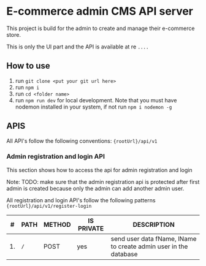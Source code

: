 # E-commerce admin CMS API server

This project is build for the admin to create and manage their e-commerce store.

This is only the UI part and the API is available at re `....`

## How to use

1. run `git clone <put your git url here>`
2. run `npm i`
3. run `cd <folder name>`
4. run `npm run dev` for local development. Note that you must have nodemon installed in your system, if not run `npm i nodemon -g`

## APIS

All API's follow the following conventions: `{rootUrl}/api/v1`

### Admin registration and login API

This section shows how to access the api for admin registration and login

Note: TODO: make sure that the admin registration api is protected after first admin is created because only the admin can add another admin user.

All registration and login API's follow the following patterns `{rootUrl}/api/v1/register-login`

| #   | PATH | METHOD | IS PRIVATE | DESCRIPTION                                                      |
| --- | ---- | ------ | ---------- | ---------------------------------------------------------------- |
| 1.  | `/`  | POST   | yes        | send user data fName, lName to create admin user in the database |

